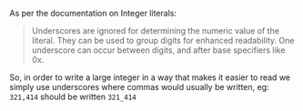 As per the documentation on Integer literals:

> Underscores are ignored for determining the numeric 
value of the literal. They can be used to group digits for
enhanced readability. One underscore can occur between digits,
and after base specifiers like 0x.

So, in order to write a large integer in a way that makes it easier
to read we simply use underscores where commas would usually be
written, eg:
```321,414``` should be written ```321_414```